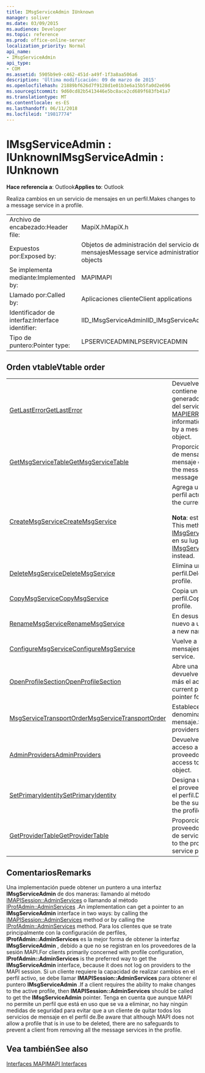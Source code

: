 ```yaml
---
title: IMsgServiceAdmin IUnknown
manager: soliver
ms.date: 03/09/2015
ms.audience: Developer
ms.topic: reference
ms.prod: office-online-server
localization_priority: Normal
api_name:
- IMsgServiceAdmin
api_type:
- COM
ms.assetid: 5905b9e9-c462-451d-a49f-1f3a8aa506a6
description: 'Última modificación: 09 de marzo de 2015'
ms.openlocfilehash: 21889bf626d7f9128d1e01b3e6a15b5fa0d2e696
ms.sourcegitcommit: 9d60cd82b5413446e5bc8ace2cd689f683fb41a7
ms.translationtype: MT
ms.contentlocale: es-ES
ms.lasthandoff: 06/11/2018
ms.locfileid: "19817774"
---
```

# <a name="imsgserviceadmin--iunknown"></a><span data-ttu-id="41bf0-103">IMsgServiceAdmin : IUnknown</span><span class="sxs-lookup"><span data-stu-id="41bf0-103">IMsgServiceAdmin : IUnknown</span></span>

  
  
<span data-ttu-id="41bf0-104">**Hace referencia a**: Outlook</span><span class="sxs-lookup"><span data-stu-id="41bf0-104">**Applies to**: Outlook</span></span> 
  
<span data-ttu-id="41bf0-105">Realiza cambios en un servicio de mensajes en un perfil.</span><span class="sxs-lookup"><span data-stu-id="41bf0-105">Makes changes to a message service in a profile.</span></span>
  
|||
|:-----|:-----|
|<span data-ttu-id="41bf0-106">Archivo de encabezado:</span><span class="sxs-lookup"><span data-stu-id="41bf0-106">Header file:</span></span>  <br/> |<span data-ttu-id="41bf0-107">MapiX.h</span><span class="sxs-lookup"><span data-stu-id="41bf0-107">MapiX.h</span></span>  <br/> |
|<span data-ttu-id="41bf0-108">Expuestos por:</span><span class="sxs-lookup"><span data-stu-id="41bf0-108">Exposed by:</span></span>  <br/> |<span data-ttu-id="41bf0-109">Objetos de administración del servicio de mensajes</span><span class="sxs-lookup"><span data-stu-id="41bf0-109">Message service administration objects</span></span>  <br/> |
|<span data-ttu-id="41bf0-110">Se implementa mediante:</span><span class="sxs-lookup"><span data-stu-id="41bf0-110">Implemented by:</span></span>  <br/> |<span data-ttu-id="41bf0-111">MAPI</span><span class="sxs-lookup"><span data-stu-id="41bf0-111">MAPI</span></span>  <br/> |
|<span data-ttu-id="41bf0-112">Llamado por:</span><span class="sxs-lookup"><span data-stu-id="41bf0-112">Called by:</span></span>  <br/> |<span data-ttu-id="41bf0-113">Aplicaciones cliente</span><span class="sxs-lookup"><span data-stu-id="41bf0-113">Client applications</span></span>  <br/> |
|<span data-ttu-id="41bf0-114">Identificador de interfaz:</span><span class="sxs-lookup"><span data-stu-id="41bf0-114">Interface identifier:</span></span>  <br/> |<span data-ttu-id="41bf0-115">IID_IMsgServiceAdmin</span><span class="sxs-lookup"><span data-stu-id="41bf0-115">IID_IMsgServiceAdmin</span></span>  <br/> |
|<span data-ttu-id="41bf0-116">Tipo de puntero:</span><span class="sxs-lookup"><span data-stu-id="41bf0-116">Pointer type:</span></span>  <br/> |<span data-ttu-id="41bf0-117">LPSERVICEADMIN</span><span class="sxs-lookup"><span data-stu-id="41bf0-117">LPSERVICEADMIN</span></span>  <br/> |
   
## <a name="vtable-order"></a><span data-ttu-id="41bf0-118">Orden vtable</span><span class="sxs-lookup"><span data-stu-id="41bf0-118">Vtable order</span></span>

|||
|:-----|:-----|
|[<span data-ttu-id="41bf0-119">GetLastError</span><span class="sxs-lookup"><span data-stu-id="41bf0-119">GetLastError</span></span>](imsgserviceadmin-getlasterror.md) <br/> |<span data-ttu-id="41bf0-120">Devuelve una estructura [MAPIERROR](mapierror.md) que contiene información sobre el último error generado por un objeto de administración del servicio de mensajes.</span><span class="sxs-lookup"><span data-stu-id="41bf0-120">Returns a [MAPIERROR](mapierror.md) structure that contains information about the last error generated by a message service administration object.</span></span>  <br/> |
|[<span data-ttu-id="41bf0-121">GetMsgServiceTable</span><span class="sxs-lookup"><span data-stu-id="41bf0-121">GetMsgServiceTable</span></span>](imsgserviceadmin-getmsgservicetable.md) <br/> |<span data-ttu-id="41bf0-122">Proporciona acceso a la tabla de servicio de mensajes, una lista de los servicios de mensaje en el perfil.</span><span class="sxs-lookup"><span data-stu-id="41bf0-122">Provides access to the message service table, a list of the message services in the profile.</span></span>  <br/> |
|[<span data-ttu-id="41bf0-123">CreateMsgService</span><span class="sxs-lookup"><span data-stu-id="41bf0-123">CreateMsgService</span></span>](imsgserviceadmin-createmsgservice.md) <br/> |<span data-ttu-id="41bf0-124">Agrega un servicio de mensajes para el perfil actual.</span><span class="sxs-lookup"><span data-stu-id="41bf0-124">Adds a message service to the current profile.</span></span>  <br/> <br/><span data-ttu-id="41bf0-125">**Nota**: este método está en desuso.</span><span class="sxs-lookup"><span data-stu-id="41bf0-125">**NOTE**: This method is deprecated.</span></span> <span data-ttu-id="41bf0-126">Utilice [IMsgServiceAdmin2::CreateMsgServiceEx](imsgserviceadmin2-createmsgserviceex.md) en su lugar.</span><span class="sxs-lookup"><span data-stu-id="41bf0-126">Use [IMsgServiceAdmin2::CreateMsgServiceEx](imsgserviceadmin2-createmsgserviceex.md) instead.</span></span>           |
|[<span data-ttu-id="41bf0-127">DeleteMsgService</span><span class="sxs-lookup"><span data-stu-id="41bf0-127">DeleteMsgService</span></span>](imsgserviceadmin-deletemsgservice.md) <br/> |<span data-ttu-id="41bf0-128">Elimina un servicio de mensajes de un perfil.</span><span class="sxs-lookup"><span data-stu-id="41bf0-128">Deletes a message service from a profile.</span></span>  <br/> |
|[<span data-ttu-id="41bf0-129">CopyMsgService</span><span class="sxs-lookup"><span data-stu-id="41bf0-129">CopyMsgService</span></span>](imsgserviceadmin-copymsgservice.md) <br/> |<span data-ttu-id="41bf0-130">Copia un servicio de mensajes en un perfil.</span><span class="sxs-lookup"><span data-stu-id="41bf0-130">Copies a message service into a profile.</span></span>  <br/> |
|[<span data-ttu-id="41bf0-131">RenameMsgService</span><span class="sxs-lookup"><span data-stu-id="41bf0-131">RenameMsgService</span></span>](imsgserviceadmin-renamemsgservice.md) <br/> |<span data-ttu-id="41bf0-132">En desuso.</span><span class="sxs-lookup"><span data-stu-id="41bf0-132">Deprecated.</span></span> <span data-ttu-id="41bf0-133">Asigna un nombre nuevo a un servicio de mensajes.</span><span class="sxs-lookup"><span data-stu-id="41bf0-133">Assigns a new name to a message service.</span></span>  <br/> |
|[<span data-ttu-id="41bf0-134">ConfigureMsgService</span><span class="sxs-lookup"><span data-stu-id="41bf0-134">ConfigureMsgService</span></span>](imsgserviceadmin-configuremsgservice.md) <br/> |<span data-ttu-id="41bf0-135">Vuelve a configurar un servicio de mensajes.</span><span class="sxs-lookup"><span data-stu-id="41bf0-135">Reconfigures a message service.</span></span>  <br/> |
|[<span data-ttu-id="41bf0-136">OpenProfileSection</span><span class="sxs-lookup"><span data-stu-id="41bf0-136">OpenProfileSection</span></span>](imsgserviceadmin-openprofilesection.md) <br/> |<span data-ttu-id="41bf0-137">Abre una sección del perfil actual y devuelve un puntero [IProfSect](iprofsectimapiprop.md) para aún más el acceso.</span><span class="sxs-lookup"><span data-stu-id="41bf0-137">Opens a section of the current profile and returns an [IProfSect](iprofsectimapiprop.md) pointer for further access.</span></span>  <br/> |
|[<span data-ttu-id="41bf0-138">MsgServiceTransportOrder</span><span class="sxs-lookup"><span data-stu-id="41bf0-138">MsgServiceTransportOrder</span></span>](imsgserviceadmin-msgservicetransportorder.md) <br/> |<span data-ttu-id="41bf0-139">Establece el orden en que transporte se denominan proveedores para entregar un mensaje.</span><span class="sxs-lookup"><span data-stu-id="41bf0-139">Sets the order in which transport providers are called to deliver a message.</span></span>  <br/> |
|[<span data-ttu-id="41bf0-140">AdminProviders</span><span class="sxs-lookup"><span data-stu-id="41bf0-140">AdminProviders</span></span>](imsgserviceadmin-adminproviders.md) <br/> |<span data-ttu-id="41bf0-141">Devuelve un puntero que proporciona acceso a un objeto de administración del proveedor.</span><span class="sxs-lookup"><span data-stu-id="41bf0-141">Returns a pointer that provides access to a provider administration object.</span></span>  <br/> |
|[<span data-ttu-id="41bf0-142">SetPrimaryIdentity</span><span class="sxs-lookup"><span data-stu-id="41bf0-142">SetPrimaryIdentity</span></span>](imsgserviceadmin-setprimaryidentity.md) <br/> |<span data-ttu-id="41bf0-143">Designa un servicio de mensajes para ser el proveedor de la identidad principal para el perfil.</span><span class="sxs-lookup"><span data-stu-id="41bf0-143">Designates a message service to be the supplier of the primary identity for the profile.</span></span>  <br/> |
|[<span data-ttu-id="41bf0-144">GetProviderTable</span><span class="sxs-lookup"><span data-stu-id="41bf0-144">GetProviderTable</span></span>](imsgserviceadmin-getprovidertable.md) <br/> |<span data-ttu-id="41bf0-145">Proporciona acceso a la tabla de proveedor, una lista de los proveedores de servicios en el perfil.</span><span class="sxs-lookup"><span data-stu-id="41bf0-145">Provides access to the provider table, a listing of the service providers in the profile.</span></span>  <br/> |
   
## <a name="remarks"></a><span data-ttu-id="41bf0-146">Comentarios</span><span class="sxs-lookup"><span data-stu-id="41bf0-146">Remarks</span></span>

<span data-ttu-id="41bf0-147">Una implementación puede obtener un puntero a una interfaz **IMsgServiceAdmin** de dos maneras: llamando al método [IMAPISession::AdminServices](imapisession-adminservices.md) o llamando al método [IProfAdmin::AdminServices](iprofadmin-adminservices.md) .</span><span class="sxs-lookup"><span data-stu-id="41bf0-147">An implementation can get a pointer to an **IMsgServiceAdmin** interface in two ways: by calling the [IMAPISession::AdminServices](imapisession-adminservices.md) method or by calling the [IProfAdmin::AdminServices](iprofadmin-adminservices.md) method.</span></span> <span data-ttu-id="41bf0-148">Para los clientes que se trate principalmente con la configuración de perfiles, **IProfAdmin::AdminServices** es la mejor forma de obtener la interfaz **IMsgServiceAdmin** , debido a que no se registran en los proveedores de la sesión MAPI.</span><span class="sxs-lookup"><span data-stu-id="41bf0-148">For clients primarily concerned with profile configuration, **IProfAdmin::AdminServices** is the preferred way to get the **IMsgServiceAdmin** interface, because it does not log on providers to the MAPI session.</span></span> <span data-ttu-id="41bf0-149">Si un cliente requiere la capacidad de realizar cambios en el perfil activo, se debe llamar **IMAPISession::AdminServices** para obtener el puntero **IMsgServiceAdmin** .</span><span class="sxs-lookup"><span data-stu-id="41bf0-149">If a client requires the ability to make changes to the active profile, then **IMAPISession::AdminServices** should be called to get the **IMsgServiceAdmin** pointer.</span></span> <span data-ttu-id="41bf0-150">Tenga en cuenta que aunque MAPI no permite un perfil que está en uso que se va a eliminar, no hay ningún medidas de seguridad para evitar que a un cliente de quitar todos los servicios de mensaje en el perfil de.</span><span class="sxs-lookup"><span data-stu-id="41bf0-150">Be aware that although MAPI does not allow a profile that is in use to be deleted, there are no safeguards to prevent a client from removing all the message services in the profile.</span></span> 
  
## <a name="see-also"></a><span data-ttu-id="41bf0-151">Vea también</span><span class="sxs-lookup"><span data-stu-id="41bf0-151">See also</span></span>



[<span data-ttu-id="41bf0-152">Interfaces MAPI</span><span class="sxs-lookup"><span data-stu-id="41bf0-152">MAPI Interfaces</span></span>](mapi-interfaces.md)

